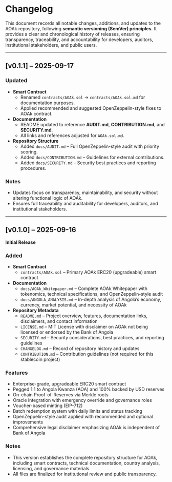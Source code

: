 # Changelog

This document records all notable changes, additions, and updates to the AOAk repository, following **semantic versioning (SemVer) principles**. It provides a clear and chronological history of releases, ensuring transparency, traceability, and accountability for developers, auditors, institutional stakeholders, and public users.

---

## [v0.1.1] – 2025-09-17

### Updated
- **Smart Contract**
  - Renamed `contracts/AOAk.sol` → `contracts/AOAk.sol.md` for documentation purposes.
  - Applied recommended and suggested OpenZeppelin-style fixes to AOAk contract.
- **Documentation**
  - README updated to reference **AUDIT.md**, **CONTRIBUTION.md**, and **SECURITY.md**.
  - All links and references adjusted for `AOAk.sol.md`.
- **Repository Structure**
  - Added `docs/AUDIT.md` – Full OpenZeppelin-style audit with priority scoring.
  - Added `docs/CONTRIBUTION.md` – Guidelines for external contributions.
  - Added `docs/SECURITY.md` – Security best practices and reporting procedures.
  
### Notes
- Updates focus on transparency, maintainability, and security without altering functional logic of AOAk.
- Ensures full traceability and auditability for developers, auditors, and institutional stakeholders.

---

## [v0.1.0] – 2025-09-16

**Initial Release**

### Added
- **Smart Contract**
  - `contracts/AOAk.sol` – Primary AOAk ERC20 (upgradeable) smart contract
- **Documentation**
  - `docs/AOAk_Whitepaper.md` – Complete AOAk Whitepaper with tokenomics, technical specifications, and OpenZeppelin-style audit
  - `docs/ANGOLA_ANALYSIS.md` – In-depth analysis of Angola’s economy, currency, market potential, and necessity of AOAk
- **Repository Metadata**
  - `README.md` – Project overview, features, documentation links, disclaimers, and contact information
  - `LICENSE.md` – MIT License with disclaimer on AOAk not being licensed or endorsed by the Bank of Angola
  - `SECURITY.md` – Security considerations, best practices, and reporting guidelines
  - `CHANGELOG.md` – Record of repository history and updates
  - `CONTRIBUTION.md` – Contribution guidelines (not required for this stablecoin project)
  
### Features
- Enterprise-grade, upgradeable ERC20 smart contract
- Pegged 1:1 to Angola Kwanza (AOA) and 100% backed by USD reserves
- On-chain Proof-of-Reserves via Merkle roots
- Oracle integration with emergency override and governance roles
- Voucher-based minting (EIP-712)
- Batch redemption system with daily limits and status tracking
- OpenZeppelin-style audit applied with recommended and optional improvements
- Comprehensive legal disclaimer emphasizing AOAk is independent of Bank of Angola

### Notes
- This version establishes the complete repository structure for AOAk, including smart contracts, technical documentation, country analysis, licensing, and governance materials.
- All files are finalized for institutional review and public transparency.
